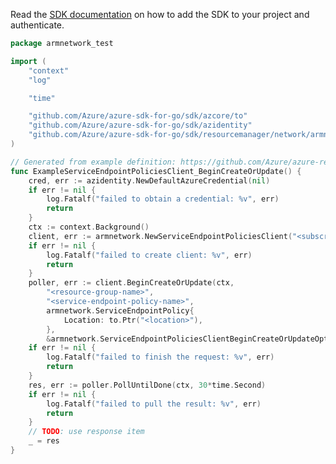 Read the [SDK documentation](https://github.com/Azure/azure-sdk-for-go/blob/sdk%2Fresourcemanager%2Fnetwork%2Farmnetwork%2Fv0.5.0/sdk/resourcemanager/network/armnetwork/README.md) on how to add the SDK to your project and authenticate.

```go
package armnetwork_test

import (
	"context"
	"log"

	"time"

	"github.com/Azure/azure-sdk-for-go/sdk/azcore/to"
	"github.com/Azure/azure-sdk-for-go/sdk/azidentity"
	"github.com/Azure/azure-sdk-for-go/sdk/resourcemanager/network/armnetwork"
)

// Generated from example definition: https://github.com/Azure/azure-rest-api-specs/tree/main/specification/network/resource-manager/Microsoft.Network/stable/2021-05-01/examples/ServiceEndpointPolicyCreate.json
func ExampleServiceEndpointPoliciesClient_BeginCreateOrUpdate() {
	cred, err := azidentity.NewDefaultAzureCredential(nil)
	if err != nil {
		log.Fatalf("failed to obtain a credential: %v", err)
		return
	}
	ctx := context.Background()
	client, err := armnetwork.NewServiceEndpointPoliciesClient("<subscription-id>", cred, nil)
	if err != nil {
		log.Fatalf("failed to create client: %v", err)
		return
	}
	poller, err := client.BeginCreateOrUpdate(ctx,
		"<resource-group-name>",
		"<service-endpoint-policy-name>",
		armnetwork.ServiceEndpointPolicy{
			Location: to.Ptr("<location>"),
		},
		&armnetwork.ServiceEndpointPoliciesClientBeginCreateOrUpdateOptions{ResumeToken: ""})
	if err != nil {
		log.Fatalf("failed to finish the request: %v", err)
		return
	}
	res, err := poller.PollUntilDone(ctx, 30*time.Second)
	if err != nil {
		log.Fatalf("failed to pull the result: %v", err)
		return
	}
	// TODO: use response item
	_ = res
}
```

